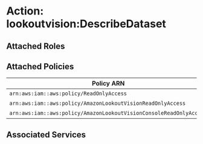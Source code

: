 # Action: lookoutvision:DescribeDataset

## Attached Roles

## Attached Policies

| Policy ARN | Policy Name |
|------------|-------------|
| `arn:aws:iam::aws:policy/ReadOnlyAccess` | [ReadOnlyAccess](../policies.md#readonlyaccess) |
| `arn:aws:iam::aws:policy/AmazonLookoutVisionReadOnlyAccess` | [AmazonLookoutVisionReadOnlyAccess](../policies.md#amazonlookoutvisionreadonlyaccess) |
| `arn:aws:iam::aws:policy/AmazonLookoutVisionConsoleReadOnlyAccess` | [AmazonLookoutVisionConsoleReadOnlyAccess](../policies.md#amazonlookoutvisionconsolereadonlyaccess) |

## Associated Services

